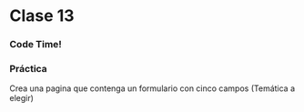 # Clase 13

### Code Time!

### Práctica 

Crea una pagina que contenga un formulario con cinco campos (Temática a elegir) 
